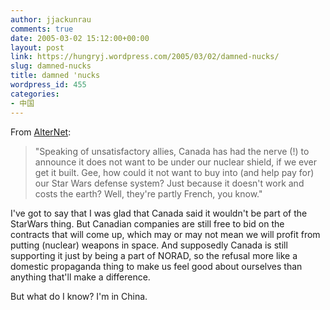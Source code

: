 ```yaml
---
author: jjackunrau
comments: true
date: 2005-03-02 15:12:00+00:00
layout: post
link: https://hungryj.wordpress.com/2005/03/02/damned-nucks/
slug: damned-nucks
title: damned 'nucks
wordpress_id: 455
categories:
- 中国
---
```


From [AlterNet](http://alternet.org/columnists/story/21384/): 

<blockquote>"Speaking of unsatisfactory allies, Canada has had the nerve (!) to announce it does not want to be under our nuclear shield, if we ever get it built. Gee, how could it not want to buy into (and help pay for) our Star Wars defense system? Just because it doesn't work and costs the earth? Well, they're partly French, you know."</blockquote>

I've got to say that I was glad that Canada said it wouldn't be part of the StarWars thing.  But Canadian companies are still free to bid on the contracts that will come up, which may or may not mean we will profit from putting (nuclear) weapons in space.  And supposedly Canada is still supporting it just by being a part of NORAD, so the refusal more like a domestic propaganda thing to make us feel good about ourselves than anything that'll make a difference.
  

  
But what do I know?  I'm in China.
